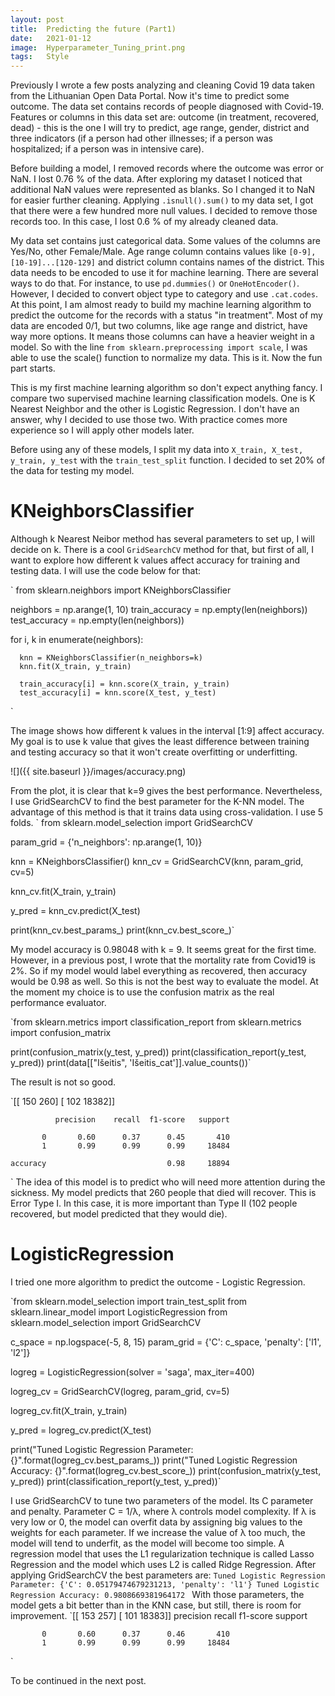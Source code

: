 ```yaml
---
layout: post
title:  Predicting the future (Part1)
date:   2021-01-12
image:  Hyperparameter_Tuning_print.png
tags:   Style
---
```




Previously I wrote a few posts analyzing and cleaning Covid 19 data taken from the Lithuanian Open Data Portal. Now it's time to predict some outcome.  The data set contains records of people diagnosed with Covid-19. Features or columns in this data set are: outcome (in treatment, recovered, dead) - this is the one I will try to predict, age range, gender, district and three indicators (if a person had other illnesses; if a person was hospitalized; if a person was in intensive care). 

Before building a model, I removed records where the outcome was error or NaN. I lost 0.76 % of the data. After exploring my dataset I noticed that additional NaN values were represented as blanks. So I changed it to NaN for easier further cleaning.  Applying `.isnull().sum()` to my data set, I got that there were a few hundred more null values. I decided to remove those records too. In this case, I lost 0.6 % of my already cleaned data.

My data set contains just categorical data. Some values of the columns are Yes/No, other Female/Male. Age range column contains values like `[0-9], [10-19]...[120-129]` and district column contains names of the district. This data needs to be encoded to use it for machine learning. There are several ways to do that. For instance, to use `pd.dummies()` or `OneHotEncoder()`. However, I decided to convert object type to category and use `.cat.codes`. At this point, I am almost ready to build my machine learning algorithm to predict the outcome for the records with a status "in treatment". Most of my data are encoded 0/1, but two columns, like age range and district,  have way more options. It means those columns can have a heavier weight in a model. So with the line `from sklearn.preprocessing import scale`, I was able to use the scale() function to normalize my data. This is it. Now the fun part starts.

This is my first machine learning algorithm so don't expect anything fancy. I compare two supervised machine learning classification models. One is K Nearest Neighbor and the other is Logistic Regression. I don't have an answer, why I decided to use those two. With practice comes more experience so I will apply other models later. 

Before using any of these models, I split my data into `X_train, X_test, y_train, y_test` with the `train_test_split` function. I decided to set 20% of the data for testing my model. 

# KNeighborsClassifier
Although k Nearest Neibor method has several parameters to set up, I will decide on k. There is a cool `GridSearchCV` method for that, but first of all, I want to explore how different k values affect accuracy for training and testing data.
I will use the code below for that:

`  from sklearn.neighbors import KNeighborsClassifier

  neighbors = np.arange(1, 10)
  train_accuracy = np.empty(len(neighbors))
  test_accuracy = np.empty(len(neighbors))

  for i, k in enumerate(neighbors):

      knn = KNeighborsClassifier(n_neighbors=k)
      knn.fit(X_train, y_train)  

      train_accuracy[i] = knn.score(X_train, y_train)
      test_accuracy[i] = knn.score(X_test, y_test)
`

The image shows how different k values in the interval [1:9] affect accuracy.  My goal is to use k value that gives the least difference between training and testing accuracy so that it won't create overfitting or underfitting. 

![]({{ site.baseurl }}/images/accuracy.png)

From the plot, it is clear that k=9 gives the best performance.
Nevertheless, I use GridSearchCV to find the best parameter for the K-NN model. The advantage of this method is that it trains data using cross-validation. I use 5 folds.
`
from sklearn.model_selection import GridSearchCV

param_grid = {'n_neighbors': np.arange(1, 10)}

knn = KNeighborsClassifier()
knn_cv = GridSearchCV(knn, param_grid, cv=5)

knn_cv.fit(X_train, y_train)

y_pred = knn_cv.predict(X_test)

print(knn_cv.best_params_)
print(knn_cv.best_score_)`

My model accuracy is 0.98048 with k = 9.  It seems great for the first time. However, in a previous post, I wrote that the mortality rate from Covid19 is 2%. So if my model would label everything as recovered, then accuracy would be 0.98 as well. So this is not the best way to evaluate the model. At the moment my choice is to use the confusion matrix as the real performance evaluator.

`from sklearn.metrics import classification_report
from sklearn.metrics import confusion_matrix

print(confusion_matrix(y_test, y_pred))
print(classification_report(y_test, y_pred))
print(data[["Išeitis", 'Išeitis_cat']].value_counts())`

The result is not so good.

`[[  150   260]
 [  102 18382]]
 
              precision    recall  f1-score   support

           0       0.60      0.37      0.45       410
           1       0.99      0.99      0.99     18484

    accuracy                           0.98     18894
`
The idea of this model is to predict who will need more attention during the sickness. My model predicts that 260 people that died will recover. This is Error Type I. In this case, it is more important than Type II (102 people recovered, but model predicted that they would die).

# LogisticRegression

I tried one more algorithm to predict the outcome - Logistic Regression.

`from sklearn.model_selection import train_test_split
from sklearn.linear_model import LogisticRegression
from sklearn.model_selection import GridSearchCV

c_space = np.logspace(-5, 8, 15)
param_grid = {'C': c_space, 'penalty': ['l1', 'l2']}

logreg = LogisticRegression(solver = 'saga', max_iter=400)

logreg_cv = GridSearchCV(logreg, param_grid, cv=5)

logreg_cv.fit(X_train, y_train)

y_pred = logreg_cv.predict(X_test)

print("Tuned Logistic Regression Parameter: {}".format(logreg_cv.best_params_))
print("Tuned Logistic Regression Accuracy: {}".format(logreg_cv.best_score_))
print(confusion_matrix(y_test, y_pred))
print(classification_report(y_test, y_pred))`

I use GridSearchCV to tune two parameters of the model. Its C parameter and penalty. Parameter C = 1/λ, where λ  controls model complexity. If λ is very low or 0, the model can overfit data by assigning big values to the weights for each parameter. If we increase the value of λ too much, the model will tend to underfit, as the model will become too simple.
A regression model that uses the L1 regularization technique is called Lasso Regression and the model which uses L2 is called Ridge Regression. After applying GridSearchCV the best parameters are:
`Tuned Logistic Regression Parameter: {'C': 0.05179474679231213, 'penalty': 'l1'}
Tuned Logistic Regression Accuracy: 0.9808669381964172
`
With those parameters, the model gets a bit better than in the KNN case, but still, there is room for improvement.
`[[  153   257]
 [  101 18383]]
              precision    recall  f1-score   support

           0       0.60      0.37      0.46       410
           1       0.99      0.99      0.99     18484
`

To be continued in the next post.
